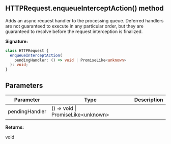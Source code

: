 ## HTTPRequest.enqueueInterceptAction() method

Adds an async request handler to the processing queue. Deferred handlers are not guaranteed to execute in any particular order, but they are guaranteed to resolve before the request interception is finalized.

**Signature:**

```typescript
class HTTPRequest {
  enqueueInterceptAction(
    pendingHandler: () => void | PromiseLike<unknown>
  ): void;
}
```

## Parameters

| Parameter      | Type                                        | Description |
| -------------- | ------------------------------------------- | ----------- |
| pendingHandler | () =&gt; void \| PromiseLike&lt;unknown&gt; |             |

**Returns:**

void
